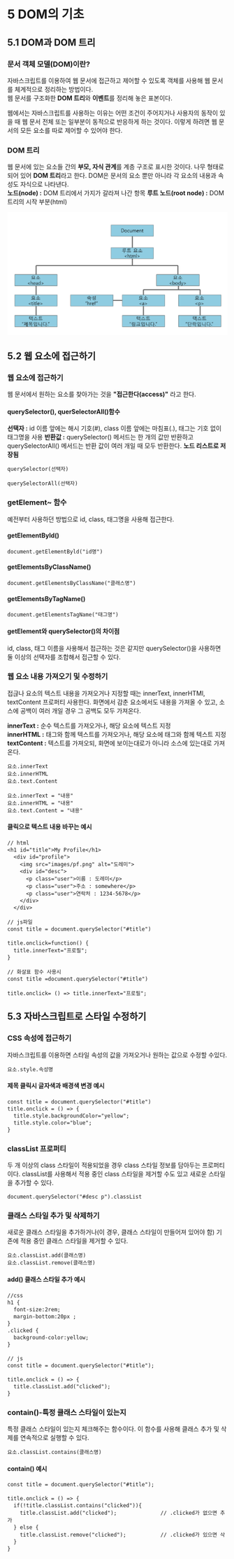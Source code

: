 # 5 DOM의 기초

## 5.1 DOM과 DOM 트리

### 문서 객체 모델(DOM)이란?
자바스크립트를 이용하여 웹 문서에 접근하고 제어할 수 있도록 객체를 사용해 웹 문서를 체계적으로 정리하는 방법이다. <br>
웹 문서를 구조화한 **DOM 트리**와 **이벤트**를 정리해 놓은 표본이다. <br>

웹에서는 자바스크립트를 사용하는 이유는 어떤 조건이 주어지거나 사용자의 동작이 있을 때 웹 문서 전체 또는 일부분이 동적으로 반응하게 하는 것이다. 이렇게 하려면 웹 문서의 모든 요소를 따로 제어할 수 있어야 한다. 

### DOM 트리
웹 문서에 있는 요소들 간의 **부모, 자식 관계**를 계층 구조로 표시한 것이다. 나무 형태로 되어 있어 **DOM 트리**라고 한다. DOM은 문서의 요소 뿐만 아니라 각 요소의 내용과 속성도 자식으로 나타낸다.<br>
**노드(node) :** DOM 트리에서 가지가 갈라져 나간 항목
**루트 노드(root node) :** DOM 트리의 시작 부분(html)

<img src="./image/domtree.png">

## 5.2 웹 요소에 접근하기


### 웹 요소에 접근하기
웹 문서에서 원하는 요소를 찾아가는 것을 **"접근한다(access)"** 라고 한다.

#### querySelector(), querSelectorAll()함수 
**선택자 :** id 이름 앞에는 해시 기호(#), class 이름 앞에는 마침표(.), 태그는 기호 없이 태그명을 사용
**반환값 :** querySelector() 메서드는 한 개의 값만 반환하고 querySelectorAll() 메서드는 반환 값이 여러 개일 때 모두 반환한다. **노드 리스트로 저장됨**

```
querySelector(선택자)

querySelectorAll(선택자)
```
### getElement~ 함수
예전부터 사용하던 방법으로 id, class, 태그명을 사용해 접근한다.

#### getElementByld()
```
document.getElementByld("id명")
```

#### getElementsByClassName()
```
document.getElementsByClassName("클래스명")
```

#### getElementsByTagName()
```
document.getElementsTagName("태그명")
```

#### getElement와 querySelector()의 차이점
id, class, 태그 이름을 사용해서 접근하는 것은 같지만 querySelector()을 사용하면 둘 이상의 선택자를 조합해서 접근할 수 있다.

### 웹 요소 내용 가져오기 및 수정하기
접귾나 요소의 텍스트 내용을 가져오거나 지정할 때는 innerText, innerHTMl, textContent 프로퍼티 사용한다. 화면에서 감춘 요소에서도 내용을 가져올 수 있고, 소스에 공백이 여러 개일 경우 그 공백도 모두 가져온다.

**innerText :** 순수 텍스트를 가져오거나, 해당 요소에 텍스트 지정 <br>
**innerHTML :** 태그와 함께 텍스트를 가져오거나, 해당 요소에 태그와 함께 텍스트 지정<br>
**textContent :** 텍스트를 가져오되, 화면에 보이는대로가 아니라 소스에 있는대로 가져온다.

```
요소.innerText 
요소.innerHTML 
요소.text.Content 

요소.innerText = "내용"
요소.innerHTML = "내용"
요소.text.Content = "내용"
```

#### 클릭으로 텍스트 내용 바꾸는 예시
```
// html
<h1 id="title">My Profile</h1>
  <div id="profile">
    <img src="images/pf.png" alt="도레미">
    <div id="desc">
      <p class="user">이름 : 도레미</p>
      <p class="user">주소 : somewhere</p>
      <p class="user">연락처 : 1234-5678</p>
    </div>
  </div>

// js파일
const title = document.querySelector("#title")

title.onclick=function() {
  title.innerText="프로필";
}

// 화살표 함수 사용시
const title =document.querySelector("#title")

title.onclick= () => title.innerText="프로필";
```

## 5.3 자바스크립트로 스타일 수정하기

### CSS 속성에 접근하기
자바스크립트를 이용하면 스타일 속성의 값을 가져오거나 원하는 값으로 수정할 수있다.
```
요소.style.속성명
```
#### 제목 클릭시 글자색과 배경색 변경 예시
```
const title = document.querySelector("#title")
title.onclick = () => {
  title.style.backgroundColor="yellow";
  title.style.color="blue";
}
```
### classList 프로퍼티
두 개 이상의 class 스타일이 적용되었을 경우 class 스타일 정보를 담아두는 프로퍼티이다. classList를 사용해서 적용 중인 class 스타일을 제거할 수도 있고 새로운  스타일을 추가할 수 있다.

```
document.querySelector("#desc p").classList 
```

### 클래스 스타일 추가 및 삭제하기
새로운 클래스 스타일을 추가하거나(이 경우, 클래스 스타일이 만들어져 있어야 함) 기존에 적용 중인 클래스 스타일을 제거할 수 있다.
```
요소.classList.add(클래스명) 
요소.classList.remove(클래스명) 
```

#### add() 클래스 스타일 추가 예시
```
//css
h1 {
  font-size:2rem; 
  margin-bottom:20px ;
}
.clicked {
  background-color:yellow;
}

// js
const title = document.querySelector("#title");

title.onclick = () => {
  title.classList.add("clicked");
}
```

### contain()-특정 클래스 스타일이 있는지
특정 클래스 스타일이 있는지 체크해주는 함수이다. 이 함수를 사용해 클래스 추가 및 삭제를 연속적으로 실행할 수 있다.
```
요소.classList.contains(클래스명) 
```
#### contain() 예시
```
const title = document.querySelector("#title");

title.onclick = () => {
  if(!title.classList.contains("clicked")){
    title.classList.add("clicked");              // .clicked가 없으면 추가
  } else {
    title.classList.remove("clicked");           // .clicked가 있으면 삭
  }
}
```
















